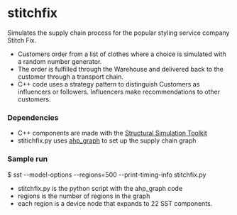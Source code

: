 # stitchfix
Simulates the supply chain process for the popular styling service company Stitch Fix.
* Customers order from a list of clothes where a choice is simulated with a random number generator.
* The order is fulfilled through the Warehouse and delivered back to the customer through a transport chain.
* C++ code uses a strategy pattern to distinguish Customers as influencers or followers. Influencers make recommendations to other customers.

### Dependencies
* C++ components are made with the [Structural Simulation Toolkit](https://sst-simulator.org/)
* stitichfix.py uses [ahp_graph](https://github.com/lpsmodsimteam/ahp_graph) to set up the supply chain graph

### Sample run
$ sst --model-options --regions=500 --print-timing-info stitchfix.py
* stitchfix.py is the python script with the ahp_graph code
* regions is the number of regions in the graph
* each region is a device node that expands to 22 SST components.





